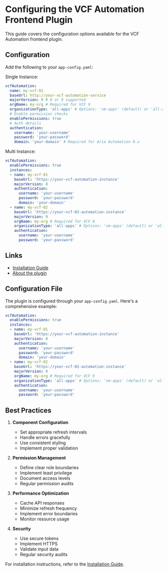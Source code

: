 # Configuring the VCF Automation Frontend Plugin

This guide covers the configuration options available for the VCF Automation frontend plugin.

## Configuration

Add the following to your `app-config.yaml`:  
  
Single Instance:  
```yaml
vcfAutomation:
  name: my-vcf-01
  baseUrl: http://your-vcf-automation-service
  majorVersion: 9 # 8 or 9 supported
  orgName: my-org # Required for VCF 9
  organizationType: 'all-apps' # Options: 'vm-apps' (default) or 'all-apps' for VCF 9
  # Enable permission checks
  enablePermissions: true
  # Auth details
  authentication:
    username: 'your-username'
    password: 'your-password'
    domain: 'your-domain' # Required for Aria Automation 8.x
```

Multi Instance:  
```yaml
vcfAutomation:
  enablePermissions: true
  instances:
  - name: my-vcf-01
    baseUrl: 'https://your-vcf-automation-instance'
    majorVersion: 8
    authentication:
      username: 'your-username'
      password: 'your-password'
      domain: 'your-domain'
  - name: my-vcf-02
    baseUrl: 'https://your-vcf-02-automation-instance'
    majorVersion: 9
    orgName: my-org # Required for VCF 9
    organizationType: 'all-apps' # Options: 'vm-apps' (default) or 'all-apps' for VCF 9
    authentication:
      username: 'your-username'
      password: 'your-password'
```  
  
## Links

- [Installation Guide](install.md)
- [About the plugin](about.md)

## Configuration File

The plugin is configured through your `app-config.yaml`. Here's a comprehensive example:

```yaml
vcfAutomation:
  enablePermissions: true
  instances:
  - name: my-vcf-01
    baseUrl: 'https://your-vcf-automation-instance'
    majorVersion: 8
    authentication:
      username: 'your-username'
      password: 'your-password'
      domain: 'your-domain'
  - name: my-vcf-02
    baseUrl: 'https://your-vcf-02-automation-instance'
    majorVersion: 9
    orgName: my-org # Required for VCF 9
    organizationType: 'all-apps' # Options: 'vm-apps' (default) or 'all-apps' for VCF 9
    authentication:
      username: 'your-username'
      password: 'your-password'
```
  
## Best Practices

1. **Component Configuration**
     - Set appropriate refresh intervals
     - Handle errors gracefully
     - Use consistent styling
     - Implement proper validation

2. **Permission Management**
     - Define clear role boundaries
     - Implement least privilege
     - Document access levels
     - Regular permission audits

3. **Performance Optimization**
     - Cache API responses
     - Minimize refresh frequency
     - Implement error boundaries
     - Monitor resource usage

4. **Security**
     - Use secure tokens
     - Implement HTTPS
     - Validate input data
     - Regular security audits
  
For installation instructions, refer to the [Installation Guide](./install.md).
